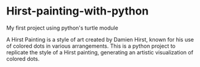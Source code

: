 # Hirst-painting-with-python
My first project using python's turtle module 

A Hirst Painting is a style of art created by Damien Hirst, known for his use of colored dots in various arrangements. 
 This is a python project to replicate the style of a Hirst painting, generating an artistic visualization of colored dots.
